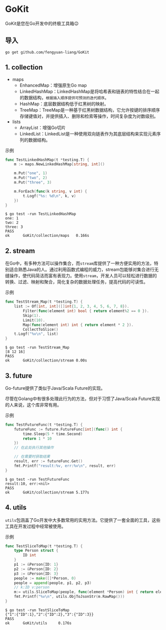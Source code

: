 # GoKit

GoKit是您在Go开发中的终极工具箱😉

## 导入

```
go get github.com/fengyuan-liang/GoKit
```

## 1. collection

- maps
  - EnhancedMap：增强原生Go map
  - LinkedHashMap：LinkedHashMap是将哈希表和链表的特性结合在一起的数据结构，`根据插入顺序提供可预测的迭代顺序`。
  - HashMap：底层数据结构低于红黑树的映射。
  - TreeMap：TreeMap是一种基于红黑树数据结构，它允许按键的排序顺序存储键值对，并提供插入、删除和检索等操作，时间复杂度为对数级别。
- lists
  - ArrayList：增强Go切片
  - LinkedList：LinkedList是一种使用双向链表作为其底层结构来实现元素序列的数据结构。

示例

```go
func TestLinkedHashMap(t *testing.T) {
    m := maps.NewLinkedHashMap[string, int]()

    m.Put("one", 1)
    m.Put("two", 2)
    m.Put("three", 3)

    m.ForEach(func(k string, v int) {
        t.Logf("%s: %d\n", k, v)
    })
}
```

```shell
$ go test -run TestLinkedHashMap
one: 1
two: 2
three: 3
PASS
ok      GoKit/collection/maps   0.166s
```

## 2. stream

在Go中，有多种方法可以操作集合，而`stream`库提供了一种方便实用的方法，特别适合熟悉Java的人。通过利用函数式编程的威力，stream包能够对集合进行无缝操作，使代码简洁而富有表现力。使用`stream`，开发人员可以轻松进行数据的转换、过滤、映射和聚合，简化复杂的数据处理任务，提高代码的可读性。

示例

```go
func TestStream_Map(t *testing.T) {
	list := Of[int, int]([]int{1, 2, 3, 4, 5, 6, 7, 8}).
		Filter(func(element int) bool { return element%2 == 0 }).
		Skip(1).
		Limit(10).
		Map(func(element int) int { return element * 2 }).
		CollectToSlice()
	t.Logf("%v\n", list)
}
```

```shell
$ go test -run TestStream_Map
[8 12 16]
PASS
ok      GoKit/collection/stream 0.00s
```

## 3. future

Go-future提供了类似于Java/Scala Future的实现。

尽管在Golang中有很多处理此行为的方法，但对于习惯了Java/Scala Future实现的人来说，这个库非常有用。

示例

```go
func TestFutureFunc(t *testing.T) {
	futureFunc := future.FutureFunc[int](func() int {
		time.Sleep(5 * time.Second)
		return 1 * 10
	})
	// 在此处执行其他操作

	// 在需要时获取结果
	result, err := futureFunc.Get()
	fmt.Printf("result:%v, err:%v\n", result, err)
}
```

```shell
$ go test -run TestFutureFunc
result:10, err:<nil>
PASS
ok      GoKit/collection/stream 5.177s
```

## 4. utils

`utils`包涵盖了Go开发中大多数常用的实用方法。它提供了一套全面的工具，这些工具在开发过程中经常被使用。

示例

```go
func TestSliceToMap(t *testing.T) {
	type Person struct {
		ID int
	}
	p1 := &Person{ID: 1}
	p2 := &Person{ID: 2}
	p3 := &Person{ID: 3}
	people := make([]*Person, 0)
	people = append(people, p1, p2, p3)
    // k:ID v:person
	m:= utils.SliceToMap(people, func(element *Person) int { return element.ID })
	fmt.Printf("%v\n", utils.ObjToJsonStr(m.RawMap()))
}
```

```shell
$ go test -run TestSliceToMap
{"1":{"ID":1},"2":{"ID":2},"3":{"ID":3}}
PASS
ok      GoKit/utils     0.176s
```

